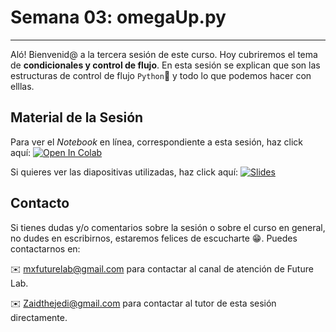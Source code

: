 # Semana 03: omegaUp.py

----

Aló! Bienvenid@ a la tercera sesión de este curso. Hoy cubriremos el tema de **condicionales y control de flujo**. En esta sesión se explican que son las estructuras de control de flujo  `Python`🐍 y todo lo que podemos hacer con elllas.

## Material de la Sesión

Para ver el *Notebook* en línea, correspondiente a esta sesión, haz click aquí: [![Open In Colab](https://colab.research.google.com/assets/colab-badge.svg)](https://colab.research.google.com/github/ZaidTheJedi/omegaUp.py/blob/master/Semana%2004/Cheatsheet_curso_python.ipynb)

Si quieres ver las diapositivas utilizadas, haz click aquí: [![Slides](https://img.shields.io/badge/Slides-Google%20Slides-tomato)](https://docs.google.com/presentation/d/1w2NRx3wmjaA-zUSs4Fzy0hT_PTFg1HB1m1OeVXf87jI/edit?usp=sharing)

## Contacto

Si tienes dudas y/o comentarios sobre la sesión o sobre el curso en general, no dudes en escribirnos, estaremos felices de escucharte 😁. Puedes contactarnos en:

✉️ mxfuturelab@gmail.com para contactar al canal de atención de Future Lab.

✉️ Zaidthejedi@gmail.com para contactar al tutor de esta sesión directamente.

